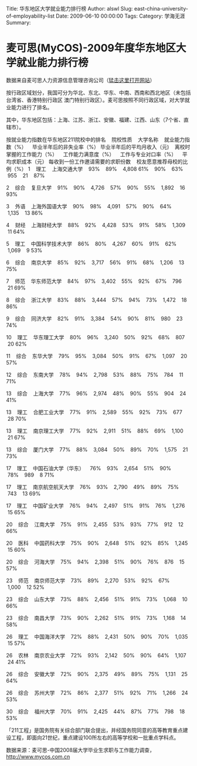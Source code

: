 Title: 华东地区大学就业能力排行榜
Author: alswl
Slug: east-china-university-of-employability-list
Date: 2009-06-10 00:00:00
Tags: 
Category: 学海无涯
Summary: 

# 麦可思(MyCOS)-2009年度华东地区大学就业能力排行榜

数据来自麦可思人力资源信息管理咨询公司（[猛击这里打开网站](http://www.mycos.com.cn)）

按行政区域划分，我国可分为华北、东北、华东、中南、西南和西北地区（未包括台湾省、香港特别行政区
澳门特别行政区）。麦可思按照不同行政区域，对大学就业能力进行了排名。

其中，华东地区包括：上海、江苏、浙江、安徽、福建、江西、山东（7个省、直辖市）。

按就业能力指数在华东地区211院校中的排名    院校性质    大学名称    就业能力指数（%）    毕业半年后的非失业率（%）
毕业半年后的平均月收入（元)    离校时掌握的工作能力（%）    工作能力满意度（%）    工作与专业对口率（%）    平均求职成本（元）
每收到一份工作邀请需要的求职份数    校友愿意推荐母校的比例（%） 1    理工    上海交通大学    93%    89%    4,808
61%    90%    63%    955    21    87%

2    综合    复旦大学    91%    90%    4,726    57%    90%    55%    1,892    16
93%

3    外语    上海外国语大学    90%    98%    4,091    57%    90%    64%    1,135    13
86%

4    财经    上海财经大学    88%    92%    4,428    53%    91%    58%    1,309    11
64%

5    理工    中国科学技术大学    86%    80%    4,267    60%    91%    62%    1,069    9
53%

6    综合    南京大学    85%    92%    3,717    56%    91%    68%    1,206    13
75%

7    师范    华东师范大学    84%    97%    3,402    55%    92%    67%    796    21
69%

8    综合    浙江大学    83%    88%    3,444    57%    94%    73%    1,472    18
86%

9    综合    同济大学    82%    91%    3,384    54%    90%    81%    980    23
74%

10    理工    华东理工大学    80%    96%    3,240    50%    92%    68%    807    20
62%

11    综合    东华大学    79%    95%    3,084    50%    91%    67%    1,097    20
57%

12    综合    东南大学    78%    94%    2,798    53%    88%    75%    784    11
71%

13    综合    上海大学    77%    96%    2,974    48%    90%    55%    904    24
41%

13    理工    合肥工业大学    77%    91%    2,589    55%    92%    73%    677    28
70%

13    理工    南京理工大学    77%    92%    2,911    51%    88%    69%    1,100    21
67%

13    综合    厦门大学    77%    88%    3,084    50%    89%    70%    1,575    21
73%

17    理工    中国石油大学（华东）    76%    93%    2,654    51%    90%    78%    989    8
71%

17    理工    南京航空航天大学    76%    93%    2,790    49%    89%    75%    743    13
69%

17    理工    中国矿业大学    76%    94%    2,497    51%    91%    76%    1,276    15
65%

20    综合    江南大学    75%    91%    2,455    53%    93%    77%    912    12
66%

20    医科    中国药科大学    75%    90%    2,648    51%    92%    85%    1,245    15
60%

20    综合    河海大学    75%    94%    2,398    51%    90%    76%    876    15
57%

23    师范    南京师范大学    73%    89%    2,270    53%    92%    67%    1,000    12
52%

23    综合    山东大学    73%    88%    2,456    51%    91%    73%    1,068    10
66%

23    综合    南昌大学    73%    90%    2,262    51%    91%    73%    1,168    14
58%

26    理工    中国海洋大学    72%    88%    2,431    50%    90%    70%    1,035    15
57%

26    农林    南京农业大学    72%    93%    2,142    50%    90%    64%    1,107    24
41%

26    综合    安徽大学    72%    90%    2,375    49%    89%    75%    1,131    25
64%

26    综合    苏州大学    72%    86%    2,377    51%    92%    71%    1,266    24
53%

30    综合    福州大学    70%    91%    2,425    44%    87%    77%    798    18
53%

「211工程」是国务院有关综合部门联合提出，并经国务院同意的高等教育重点建设工程，即面向21世纪，重点建设100所左右的高等学校和一批重点学科点。

数据来源：麦可思-中国2008届大学毕业生求职与工作能力调查，http://www.mycos.com.cn

